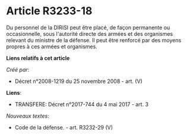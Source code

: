 # Article R3233-18

Du personnel de la DIRISI peut être placé, de façon permanente ou occasionnelle, sous l'autorité directe des armées et des
organismes relevant du ministre de la défense. Il peut être renforcé par des moyens propres à ces armées et organismes.

**Liens relatifs à cet article**

_Créé par_:

  - Décret n°2008-1219 du 25 novembre 2008 - art. (V)

**Liens**:

  - TRANSFERE: Décret n°2017-744 du 4 mai 2017 - art. 3

_Nouveaux textes_:

  - Code de la défense. - art. R3232-29 (V)
